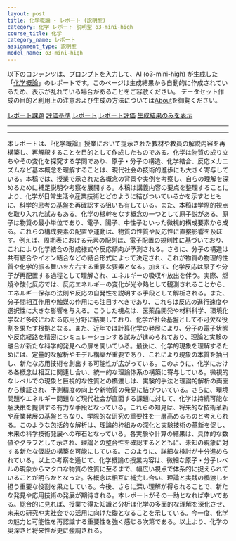 ```yaml
---
layout: post
title: 化学概論 - レポート (説明型)
category: 化学 レポート 説明型 o3-mini-high
course_title: 化学
category_name: レポート
assignment_type: 説明型
model_name: o3-mini-high
---
```


以下のコンテンツは、[プロンプト](https://github.com/takedatoshiyuki/synthetic_assignments/tree/main/generated/化学/o3-mini-high/prompt_レポート-説明型.md)を入力して、AI (o3-mini-high) が生成した「[化学概論](/contents/化学/)」のレポートです。このページは生成結果から自動的に作成されているため、表示が乱れている場合があることをご容赦ください。
データセット作成の目的と利用上の注意および生成の方法については[About](/About)を御覧ください。

[レポート課題](../レポート課題-説明型)
[評価基準](../評価基準-説明型)
[レポート](../レポート-説明型)
[レポート評価](../レポート評価-説明型)
[生成結果のみを表示](https://github.com/takedatoshiyuki/synthetic_assignments/tree/main/generated/化学/o3-mini-high/レポート-説明型.md)
  

***
***
  
本レポートは、『化学概論』授業において提示された教材や教員の解説内容を再構築し、再解釈することを目的として作成したものである。化学は物質の成り立ちやその変化を探究する学問であり、原子・分子の構造、化学結合、反応メカニズムなど基本概念を理解することは、現代社会の技術的進歩にも大きく寄与している。本稿では、授業で示された各概念の背景や実例を考察し、自らの理解を深めるために補足説明や考察を展開する。本稿は講義内容の要点を整理することにより、化学が日常生活や産業技術とどのように結びついているかを示すとともに、科学的思考の基盤を再確認する狙いも有している。また、本稿は学際的視点を取り入れた試みもある。化学の根幹をなす概念の一つとして原子説がある。原子は物質の最小単位であり、電子、陽子、中性子といった微視的構成要素から成る。これらの構成要素の配置や運動は、物質の性質や反応性に直接影響を及ぼす。例えば、周期表における元素の配列は、電子配置の規則性に基づいており、これにより化学結合の形成様式や反応傾向が予測される。さらに、分子の構造は共有結合やイオン結合などの結合形式によって決定され、これが物質の物理的性質や化学的振る舞いを左右する重要な要素となる。加えて、化学反応は原子や分子が再配置する過程として理解され、エネルギーの吸収や放出を伴う。実際、燃焼や酸化反応では、反応エネルギーの変化が光や熱として観測されることから、エネルギー保存の法則や反応の自発性を説明する手段として解析される。また、分子間相互作用や触媒の作用にも注目すべきであり、これらは反応の進行速度や選択性に大きな影響を与える。こうした視点は、医薬品開発や材料科学、環境化学など多岐にわたる応用分野に結実しており、化学が社会基盤として不可欠な役割を果たす根拠となる。また、近年では計算化学の発展により、分子の電子状態や反応経路を精密にシミュレーションする試みが進められており、理論と実験の融合が新たな科学的発見への扉を開いている。最後に、化学的現象を理解するためには、定量的な解析やモデル構築が重要であり、これにより現象の本質を抽出し、新たな応用技術を創出する可能性が広がっている。このように、化学における各概念は相互に関連し合い、統一的な理論体系の構築に寄与している。微視的なレベルでの現象と巨視的な性質との橋渡しは、実験的手法と理論的解析の両面から検証され、予測精度の向上や新物質の発見に結びついている。さらに、環境問題やエネルギー問題など現代社会が直面する課題に対して、化学は持続可能な解決策を提供する有力な手段となっている。これらの知見は、将来的な技術革新や産業発展の基盤ともなり、学際的な研究の重要性を一層高めるものと考えられる。このような包括的な解析は、理論的枠組みの深化と実験技術の革新を促し、未来の科学技術発展への布石となっている。各実験や計算の結果は、具体的な数値やグラフとして示され、理論との整合性を確認するとともに、未知の現象に対する新たな仮説の構築を可能にしている。このように、詳細な検討が十分進められている。以上の考察を通じて、化学概論の授業内容は、微細な原子・分子レベルの現象からマクロな物質の性質に至るまで、幅広い視点で体系的に捉えられていることが明らかとなった。各概念は相互に補完し合い、理論と実践の橋渡しを担う重要な役割を果たしている。今後、さらに深い理解が得られることで、新たな発見や応用技術の発展が期待される。本レポートがその一助となれば幸いである。総合的に見れば、授業で得た知識と分析は化学の多面的な理解を深化させ、未来の研究や実社会での活用に向けた礎となることを示している。今一度、化学の魅力と可能性を再認識する重要性を強く感じる次第である。以上より、化学の奥深さと将来性が更に強調される。
